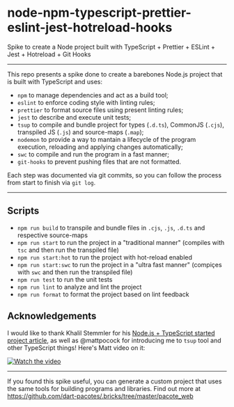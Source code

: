 # node-npm-typescript-prettier-eslint-jest-hotreload-hooks

Spike to create a Node project built with TypeScript + Prettier + ESLint + Jest + Hotreload + Git Hooks

---

This repo presents a spike done to create a barebones Node.js project that is built with TypeScript and uses:

- `npm` to manage dependencies and act as a build tool;
- `eslint` to enforce coding style with linting rules;
- `prettier` to format source files using present linting rules;
- `jest` to describe and execute unit tests;
- `tsup` to compile and bundle project for types (`.d.ts`), CommonJS (`.cjs`), transpiled JS (`.js`) and source-maps (`.map`);
- `nodemon` to provide a way to mantain a lifecycle of the program execution, reloading and applying changes automatically;
- `swc` to compile and run the program in a fast manner;
- `git-hooks` to prevent pushing files that are not formatted.

Each step was documented via git commits, so you can follow the process from start to finish via `git log`.

---

## Scripts

- `npm run build` to transpile and bundle files in `.cjs`, `.js`, `.d.ts` and respective source-maps
- `npm run start` to run the project in a "traditional manner" (compiles with `tsc` and then run the transpiled file)
- `npm run start:hot` to run the project with hot-reload enabled
- `npm run start:swc` to run the project in a "ultra fast manner" (compiçes with `swc` and then run the transpiled file)
- `npm run test` to run the unit tests
- `npm run lint` to analyze and lint the project
- `npm run format` to format the project based on lint feedback

## Acknowledgements

I would like to thank Khalil Stemmler for his [Node.js + TypeScript started project article](https://khalilstemmler.com/blogs/typescript/node-starter-project), as well as @mattpocock for introducing me to `tsup` tool and other TypeScript things! Here's Matt video on it:

[![Watch the video](https://img.youtube.com/vi/eh89VE3Mk5g/hqdefault.jpg)](https://youtu.be/eh89VE3Mk5g)

---

If you found this spike useful, you can generate a custom project that uses the same tools for building programs and libraries. Find out more at https://github.com/dart-pacotes/.bricks/tree/master/pacote_web
